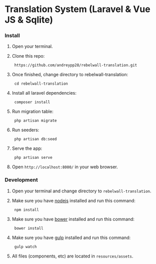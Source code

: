 # Translation System (Laravel & Vue JS & Sqlite)

### Install

1. Open your terminal.

2. Clone this repo:

        https://github.com/andreypp28/rebelwall-translation.git
    
3. Once finished, change directory to rebelwall-translation:

        cd rebelwall-translation
    
4. Install all laravel dependencies:

        composer install

5. Run migration table:

        php artisan migrate

6. Run seeders:

        php artisan db:seed

7. Serve the app:

        php artisan serve

8. Open `http://localhost:8000/` in your web browser.

### Development

1. Open your terminal and change directory to `rebelwall-translation`.

2. Make sure you have [nodejs](https://nodejs.org/en/download/) installed and run this command:

        npm install

3. Make sure you have [bower](https://bower.io/#install-bower) installed and run this command:

        bower install

4. Make sure you have [gulp](https://github.com/gulpjs/gulp/blob/master/docs/getting-started.md) installed and run this command:

        gulp watch
    
5. All files (components, etc) are located in `resources/assets`.